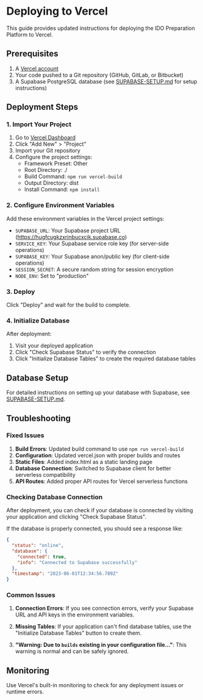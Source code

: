 # Deploying to Vercel

This guide provides updated instructions for deploying the IDO Preparation Platform to Vercel.

## Prerequisites

1. A [Vercel account](https://vercel.com/signup)
2. Your code pushed to a Git repository (GitHub, GitLab, or Bitbucket)
3. A Supabase PostgreSQL database (see [SUPABASE-SETUP.md](./SUPABASE-SETUP.md) for setup instructions)

## Deployment Steps

### 1. Import Your Project

1. Go to [Vercel Dashboard](https://vercel.com/dashboard)
2. Click "Add New" > "Project"
3. Import your Git repository
4. Configure the project settings:
   - Framework Preset: Other
   - Root Directory: ./
   - Build Command: `npm run vercel-build`
   - Output Directory: dist
   - Install Command: `npm install`

### 2. Configure Environment Variables

Add these environment variables in the Vercel project settings:
- `SUPABASE_URL`: Your Supabase project URL (https://hugfcugkzxrjnbucxcik.supabase.co)
- `SERVICE_KEY`: Your Supabase service role key (for server-side operations)
- `SUPABASE_KEY`: Your Supabase anon/public key (for client-side operations)
- `SESSION_SECRET`: A secure random string for session encryption
- `NODE_ENV`: Set to "production"

### 3. Deploy

Click "Deploy" and wait for the build to complete.

### 4. Initialize Database

After deployment:
1. Visit your deployed application
2. Click "Check Supabase Status" to verify the connection
3. Click "Initialize Database Tables" to create the required database tables

## Database Setup

For detailed instructions on setting up your database with Supabase, see [SUPABASE-SETUP.md](./SUPABASE-SETUP.md).

## Troubleshooting

### Fixed Issues

1. **Build Errors**: Updated build command to use `npm run vercel-build`
2. **Configuration**: Updated vercel.json with proper builds and routes
3. **Static Files**: Added index.html as a static landing page
4. **Database Connection**: Switched to Supabase client for better serverless compatibility
5. **API Routes**: Added proper API routes for Vercel serverless functions

### Checking Database Connection

After deployment, you can check if your database is connected by visiting your application and clicking "Check Supabase Status".

If the database is properly connected, you should see a response like:
```json
{
  "status": "online",
  "database": {
    "connected": true,
    "info": "Connected to Supabase successfully"
  },
  "timestamp": "2023-06-01T12:34:56.789Z"
}
```

### Common Issues

1. **Connection Errors**: If you see connection errors, verify your Supabase URL and API keys in the environment variables.

2. **Missing Tables**: If your application can't find database tables, use the "Initialize Database Tables" button to create them.

3. **"Warning: Due to `builds` existing in your configuration file..."**: This warning is normal and can be safely ignored.

## Monitoring

Use Vercel's built-in monitoring to check for any deployment issues or runtime errors.
